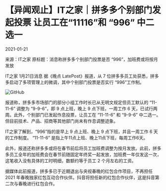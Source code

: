 # 【异闻观止】IT之家｜拼多多个别部门发起投票 让员工在“11116”和 “996” 中二选一

2021-01-21

来源：IT之家   原标题：消息称拼多多个别部门投票是否 “996”，加班费或将按月发放

IT之家 1月21日消息 据《晚点 LatePost》报道，从 7 位拼多多员工处获悉，拼多多启动了多项管理上的微调，其中个别部门投票是否实行 “996”工作制。

![GitHub](https://chinadigitaltimes.net/chinese/files/2021/01/image-1611220852343.png)

报道称，拼多多市场部门的部分小组工作时长已从无明文规定但员工默认的 “11-11-6” 调整为 “9-9-6”，即 9 点上班，晚上 9 点下班，一周工作 6 天，已试行两周。此外，个别部门已发起作息投票，让员工在 “11-11-6” 和 “9-9-6” 中二选一。但目前技术、产品、招商等其他部门尚未有作息调整迹象。

IT之家了解到，“996”指的是早上 9 点上班、晚上 9 点下班，并且一周工作 6 天的工作制度。 “11-11-6” 是指上午11点上班、晚上11点下班，每周工作6天。

此外，报道还称拼多多或将在春节前后将员工加班费调整为按月发放。此前，拼多多员工全年的加班费会在春节前随固定年终奖一起发放，加班费一年仅发这一次，这笔收入没有具体的工时明细，数额约等于员工 2 个月左右的工资。

据媒体此前报道，拼多多已于近期退出与央视春晚的红包合作项目，不再担任 2021 年春晚独家红包互动合作伙伴。抖音将担任新的红包合作伙伴，这是抖音第二次与春晚进行红包合作。


